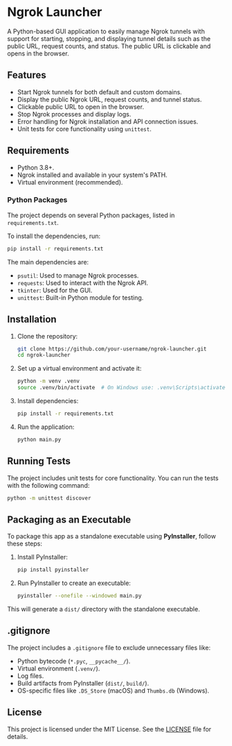 # Ngrok Launcher

A Python-based GUI application to easily manage Ngrok tunnels with support for starting, stopping, and displaying tunnel details such as the public URL, request counts, and status. The public URL is clickable and opens in the browser.

## Features

- Start Ngrok tunnels for both default and custom domains.
- Display the public Ngrok URL, request counts, and tunnel status.
- Clickable public URL to open in the browser.
- Stop Ngrok processes and display logs.
- Error handling for Ngrok installation and API connection issues.
- Unit tests for core functionality using `unittest`.

## Requirements

- Python 3.8+.
- Ngrok installed and available in your system's PATH.
- Virtual environment (recommended).

### Python Packages

The project depends on several Python packages, listed in `requirements.txt`.

To install the dependencies, run:

```bash
pip install -r requirements.txt
```

The main dependencies are:

- `psutil`: Used to manage Ngrok processes.
- `requests`: Used to interact with the Ngrok API.
- `tkinter`: Used for the GUI.
- `unittest`: Built-in Python module for testing.

## Installation

1. Clone the repository:

   ```bash
   git clone https://github.com/your-username/ngrok-launcher.git
   cd ngrok-launcher
   ```

2. Set up a virtual environment and activate it:

   ```bash
   python -m venv .venv
   source .venv/bin/activate  # On Windows use: .venv\Scripts\activate
   ```

3. Install dependencies:

   ```bash
   pip install -r requirements.txt
   ```

4. Run the application:

   ```bash
   python main.py
   ```

## Running Tests

The project includes unit tests for core functionality. You can run the tests with the following command:

```bash
python -m unittest discover
```

## Packaging as an Executable

To package this app as a standalone executable using **PyInstaller**, follow these steps:

1. Install PyInstaller:

   ```bash
   pip install pyinstaller
   ```

2. Run PyInstaller to create an executable:

   ```bash
   pyinstaller --onefile --windowed main.py
   ```

This will generate a `dist/` directory with the standalone executable.

## .gitignore

The project includes a `.gitignore` file to exclude unnecessary files like:

- Python bytecode (`*.pyc`, `__pycache__/`).
- Virtual environment (`.venv/`).
- Log files.
- Build artifacts from PyInstaller (`dist/`, `build/`).
- OS-specific files like `.DS_Store` (macOS) and `Thumbs.db` (Windows).

## License

This project is licensed under the MIT License. See the [LICENSE](LICENSE) file for details.
